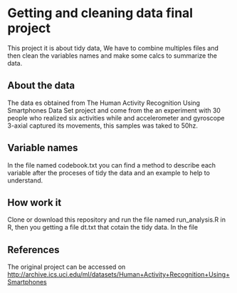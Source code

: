 # Getting and cleaning data final project
This project it is about tidy data, We have to combine multiples files and then clean the variables names and make some calcs to summarize the data.

## About the data
The data es obtained from The Human Activity Recognition Using Smartphones Data Set project and come from the an experiment with 30 people who realized six activities while and accelerometer and gyroscope 3-axial captured its movements, this samples was taked to 50hz.

## Variable names
In the file named codebook.txt you can find a method to describe each variable after the proceses of tidy the data and an example to help to understand.

## How work it
Clone or download this repository and run the file named run_analysis.R in R, then you getting a file dt.txt that cotain the tidy data.
In the file 

## References
The original project can be accessed on http://archive.ics.uci.edu/ml/datasets/Human+Activity+Recognition+Using+Smartphones